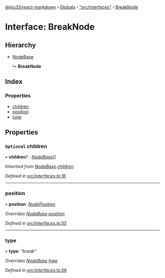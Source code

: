 [@nju33/react-markdown](../README.md) › [Globals](../globals.md) › ["src/interfaces"](../modules/_src_interfaces_.md) › [BreakNode](_src_interfaces_.breaknode.md)

# Interface: BreakNode

## Hierarchy

* [NodeBase](_src_interfaces_.nodebase.md)

  ↳ **BreakNode**

## Index

### Properties

* [children](_src_interfaces_.breaknode.md#optional-children)
* [position](_src_interfaces_.breaknode.md#position)
* [type](_src_interfaces_.breaknode.md#type)

## Properties

### `Optional` children

• **children**? : *[NodeBase](_src_interfaces_.nodebase.md)[]*

*Inherited from [NodeBase](_src_interfaces_.nodebase.md).[children](_src_interfaces_.nodebase.md#optional-children)*

*Defined in [src/interfaces.ts:16](https://github.com/nju33/react-markdown/blob/6bc1522/src/interfaces.ts#L16)*

___

###  position

• **position**: *[NodePosition](_src_interfaces_.nodeposition.md)*

*Overrides [NodeBase](_src_interfaces_.nodebase.md).[position](_src_interfaces_.nodebase.md#position)*

*Defined in [src/interfaces.ts:55](https://github.com/nju33/react-markdown/blob/6bc1522/src/interfaces.ts#L55)*

___

###  type

• **type**: *"break"*

*Overrides [NodeBase](_src_interfaces_.nodebase.md).[type](_src_interfaces_.nodebase.md#type)*

*Defined in [src/interfaces.ts:56](https://github.com/nju33/react-markdown/blob/6bc1522/src/interfaces.ts#L56)*
